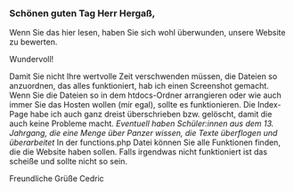 ### Schönen guten Tag Herr Hergaß,

Wenn Sie das hier lesen, haben Sie sich wohl überwunden, unsere Website zu bewerten.

Wundervoll!

Damit Sie nicht Ihre wertvolle Zeit verschwenden müssen, die Dateien so anzuordnen, das alles funktioniert, hab ich einen Screenshot gemacht.
Wenn Sie die Dateien so in dem htdocs-Ordner arrangieren oder wie auch immer Sie das Hosten wollen (mir egal), sollte es funktionieren.
Die Index-Page habe ich auch ganz dreist überschrieben bzw. gelöscht, damit die auch keine Probleme macht.
*Eventuell haben Schüler:innen aus dem 13. Jahrgang, die eine Menge über Panzer wissen, die Texte überflogen und überarbeitet*
In der functions.php Datei können Sie alle Funktionen finden, die die Website haben sollen. Falls irgendwas nicht funktioniert ist das scheiße und sollte nicht so sein. 

Freundliche Grüße
Cedric
